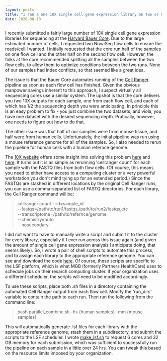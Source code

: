 ```yaml
---
layout: posts
title: "I ran a one 10X single cell gene expression library on two or more flow cells. What now?"
date: 2020-08-18
---
```


I recently submitted a fairly large number of 10X single cell gene expression libraries for sequencing at the [Harvard Bauer Core](https://bauercore.fas.harvard.edu/). 
Due to the large estimated number of cells, I requested two NovaSeq flow cells to ensure the reads/cell I wanted. I initially requested that the core run half
of the samples on one flow cell and the other half on the second flow cell. However, the folks at the core recommended splitting all the samples between the two
flow cells, to allow them to optimize conditions between the two runs. None of our samples had index conflicts, so that seemed like a great idea.

The issue is that the Bauer Core automates running of the [Cell Ranger](https://support.10xgenomics.com/single-cell-gene-expression/software/overview/welcome) 
pipeline as soon as each flow cell has finished. Given the obvious manpower savings inherent to this approach, I suspect virtually all sequencing cores use a 
similar system. The upshot is that the core delivers you *two* 10X outputs for each sample, one from each flow cell, and each of which has 1/2 the sequencing
depth you were anticipating. In principle this is an easy problem to fix - you just combine the two datasets, and viola, you have one dataset with the desired
sequencing depth. Pratically, however, one needs to figure out how to do that.

The other issue was that half of our samples were from mouse tissue, and half were from human cells. Unfortunately, the initial pipeline was run using a mouse
reference genome for all of the samples. So, I also needed to rerun the pipeline for human cells with a human refernce genome.

The [10X website](https://www.10xgenomics.com/) offers some insight into solving this problem [here](https://support.10xgenomics.com/single-cell-gene-expression/software/pipelines/latest/using/count) and [here](https://kb.10xgenomics.com/hc/en-us/articles/360000930812-Can-I-combine-data-from-multiple-sequencing-runs-for-the-same-10x-library-).
It turns out it is as simple as rerunning 'cellranger count' for each sample with the FASTQ files from both flow cells. (Of course, this means you need to either 
have access to a computing cluster or a very powerful workstation you don't mind tying up for an extended period.) Since the FASTQs are stashed in different 
locations by the original Cell Ranger runs, you can use a comma-separated list of FASTQ directories. For each library, the Cell Ranger command will be:

> cellranger count --id=sample_id \
> --fastqs=/path/to/run1/fastqs,/path/to/run2/fastqs,etc \
> --transcriptome=/path/to/refernce/genome \
> --chemistry=auto \
> --nosecondary
  
I did not want to have to manually write a script and submit it to the cluster for every library, especially if I ever run across this issue again (and given the
amount of single cell gene expression analysis I anticipate doing, that seems likely). So, I wrote a pair of shell scripts to automate this process, and to assign
each library to the appropriate reference genome. You can see and download the code [here](https://github.com/riguyer/shell-functions/tree/master/combine_10X). Of
course, these scripts are specific to the LSF platform, which is what MGB (formerly Partners HealthCare) uses to schedule jobs on their resarch computing cluster.
If your organization uses a different scheduler, the scripts will need to be modified accordingly.

To use these scripts, place both .sh files in a directory containing the automated Cell Ranger output from each flow cell. Modify the 'run_dirs' variable to
contain the path to each run. Then run the following from the command line:

> bash parallel_combine.sh -hs {human samples} -mm {mouse samples}

This will automatically generate .lsf files for each library with the appropriate reference genome, stash them in a subdirectory, and submit the scripts to the
LSF scheduler. I wrote [make_lsf.sh](https://github.com/riguyer/shell-functions/blob/master/combine_10X/make_lsf.sh)
to request 6 cores and 32 GB memory for each submission, which was sufficient to successfully run the pipeline on each sample in a little over 24 hrs. You can
tweak this based on the resource limits imposed by your organization.

